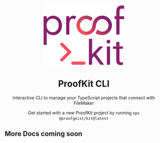 <p align="center">
  <picture>
  <img src="https://github.com/proofgeist/proofkit/blob/dde6366c529104658dfba67a8fc2910a8644fc64/docs/src/assets/proofkit.png" width="260" alt="Logo for ProofKit">
</picture>
</p>

<h1 align="center">
  ProofKit CLI
</h1>

<p align="center">
  Interactive CLI to manage your TypeScript projects that connect with FileMaker
</p>

<p align="center">
  Get started with a new ProofKit project by running <code>npx @proofgeist/kit@latest</code>
</p>

<h2 id="about">More Docs coming soon</h2>
